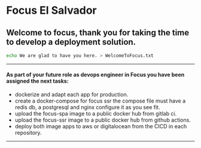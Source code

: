 # Focus El Salvador

## Welcome to focus, thank you for taking the time to develop a deployment solution.

```bash
echo We are glad to have you here. > WelcomeToFocus.txt
```

---

#### As part of your future role as devops engineer in Focus you have been assigned the next tasks:

- dockerize and adapt each app for production.
- create a docker-compose for focus ssr the compose file must have a redis db, a postgresql and nginx configure it as you see fit.
- upload the focus-spa image to a public docker hub from gitlab ci.
- upload the focus-ssr image to a public docker hub from github actions.
- deploy both image apps to aws or digitalocean from the CICD in each repository.

---
